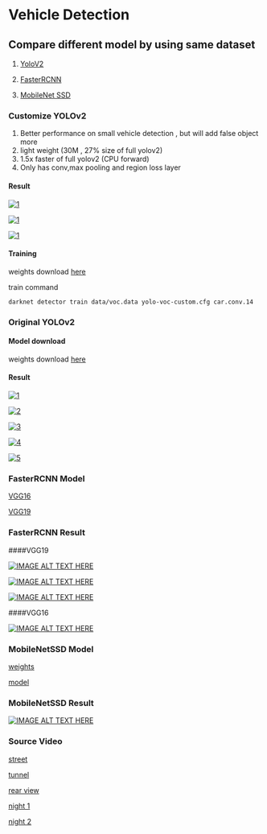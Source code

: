 # Vehicle Detection 

## Compare different model by using same dataset

1. [YoloV2](https://github.com/eric612/yolov2-windows)

2. [FasterRCNN](https://github.com/intel/caffe)

3. [MobileNet SSD](https://github.com/eric612/MobileNet-SSD-windows)



### Customize YOLOv2 

1. Better performance on small vehicle detection , but will add false object more
2. light weight (30M , 27% size of full yolov2)
3. 1.5x faster of full yolov2 (CPU forward)
4. Only has conv,max pooling and region loss layer

#### Result

[![1](https://img.youtube.com/vi/9pS3Ov_b-Qg/0.jpg)](https://www.youtube.com/watch?v=9pS3Ov_b-Qg)

[![1](https://img.youtube.com/vi/EU51rO3M6yo/0.jpg)](https://www.youtube.com/watch?v=EU51rO3M6yo)

[![1](https://img.youtube.com/vi/cKW5MVIlGMg/0.jpg)](https://www.youtube.com/watch?v=cKW5MVIlGMg)


#### Training

weights download [here](https://drive.google.com/open?id=1Ul8yRlvzcr8nsn5yfm9G_pdxqHVYsryY)

train command
```
darknet detector train data/voc.data yolo-voc-custom.cfg car.conv.14
```

### Original YOLOv2 

#### Model download

weights download [here](https://drive.google.com/open?id=1pfGqD00STsauvBAnj6UyzNlgSJugm89q)

#### Result

[![1](https://img.youtube.com/vi/kuKnOTDIbq4/0.jpg)](https://www.youtube.com/watch?v=kuKnOTDIbq4)

[![2](https://img.youtube.com/vi/OlNxMPkwxyQ/0.jpg)](https://www.youtube.com/watch?v=OlNxMPkwxyQ)

[![3](https://img.youtube.com/vi/FEb4SWWBjLA/0.jpg)](https://www.youtube.com/watch?v=FEb4SWWBjLA)

[![4](https://img.youtube.com/vi/WThUZUfJMMQ/0.jpg)](https://www.youtube.com/watch?v=WThUZUfJMMQ)

[![5](https://img.youtube.com/vi/3KSccLecHEM/0.jpg)](https://www.youtube.com/watch?v=3KSccLecHEM)

### FasterRCNN Model

[VGG16](https://drive.google.com/open?id=1NQ9F74FTZnXM-hyuwYAoDBOYBjDSf5bp)

[VGG19](https://drive.google.com/open?id=1FiSktKooiABZJB5UIun9tAmD5aTEAHxn)

### FasterRCNN Result 

####VGG19

[![IMAGE ALT TEXT HERE](https://img.youtube.com/vi/NhID_pNwgac/0.jpg)](https://www.youtube.com/watch?v=NhID_pNwgac)

[![IMAGE ALT TEXT HERE](https://img.youtube.com/vi/AjnaTelt0KM/0.jpg)](https://www.youtube.com/watch?v=AjnaTelt0KM)

[![IMAGE ALT TEXT HERE](https://img.youtube.com/vi/vxk77dicGAQ/0.jpg)](https://www.youtube.com/watch?v=vxk77dicGAQ)

####VGG16

[![IMAGE ALT TEXT HERE](https://img.youtube.com/vi/xjIB9t1tLOg/0.jpg)](https://www.youtube.com/watch?v=xjIB9t1tLOg)

### MobileNetSSD Model

[weights](https://drive.google.com/open?id=1LbLSTPFSlHML5qAUYN-kt1bw2HxvvNWS)

[model](https://drive.google.com/open?id=1KOE5r-71FFWU0LZbpo9HMEUwM_RE1LHR)

### MobileNetSSD Result 

[![IMAGE ALT TEXT HERE](https://img.youtube.com/vi/jn6SOzT_wPA/0.jpg)](https://www.youtube.com/watch?v=jn6SOzT_wPA)

### Source Video

[street](https://drive.google.com/open?id=1Wkk_n_yXz0C8nuwPK_1B8bJVJf7vzWeB)

[tunnel](https://drive.google.com/open?id=1TDdBmZDtm_02WCLM3ENvnNnm6jUmeJFu)

[rear view](https://drive.google.com/open?id=1pJQ4F1jqUHywI9bw0r2f3R-xyJOghujm)

[night 1](https://drive.google.com/open?id=1r2QyxgAy_dt_30rWZXcHG5TE0zltXdkY)

[night 2](https://drive.google.com/open?id=11NKTl15IPMdowTZnVVW8_HAYSdpTeJU-)

